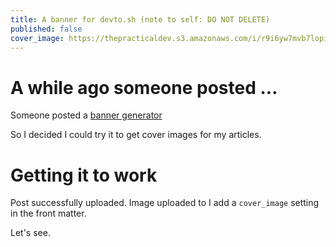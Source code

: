 ```yaml
---
title: A banner for devto.sh (note to self: DO NOT DELETE)
published: false
cover_image: https://thepracticaldev.s3.amazonaws.com/i/r9i6yw7mvb7lopi7c791.png
---
```


# A while ago someone posted ...

Someone posted a [banner generator](https://dev.to/christopherkade/introducing-a-banner-generator-for-your-articles-on-dev-353a)

So I decided I could try it to get cover images for my articles.

# Getting it to work

Post successfully uploaded.
Image uploaded to
I add a `cover_image` setting in the front matter.

Let's see.
